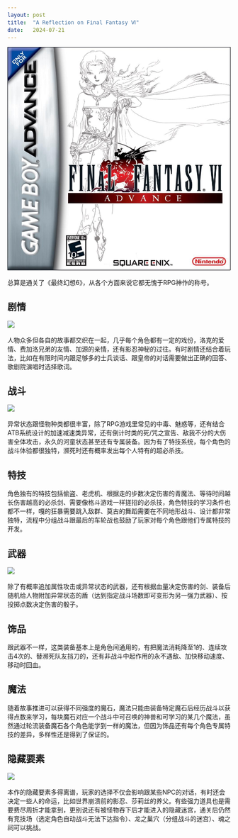 ```yaml
---
layout: post
title:  "A Reflection on Final Fantasy Ⅵ"
date:   2024-07-21
---
```

![](/assets/img/20240721-1.jpeg)

总算是通关了《最终幻想6》，从各个方面来说它都无愧于RPG神作的称号。

## 剧情

![](https://i.imgur.com/7TwqZRw.jpeg)

人物众多但各自的故事都交织在一起，几乎每个角色都有一定的戏份，洛克的爱情、费加洛兄弟的友情、加源的亲情，还有影忍神秘的过往。有时剧情还结合着玩法，比如在有限时间内跟足够多的士兵谈话、跟皇帝的对话需要做出正确的回答、歌剧院演唱时选择歌词。

## 战斗

![](https://i.imgur.com/s1QYdzF.jpeg)

异常状态跟怪物种类都很丰富，除了RPG游戏里常见的中毒、魅惑等，还有结合ATB系统设计的加速减速类异常，还有倒计时类的死/咒之宣告、敌我不分的大伤害全体攻击，永久的河童状态甚至还有专属装备。因为有了特技系统，每个角色的战斗体验都很独特，濒死时还有概率发出每个人特有的超必杀技。

## 特技

角色独有的特技包括偷盗、老虎机、根据走的步数决定伤害的青魔法、等待时间越长伤害越高的必杀剑、需要像格斗游戏一样搓招的必杀技，角色特技的学习条件也都不一样，嘎的狂暴需要跳入敌群、莫古的舞蹈需要在不同地形战斗、设计都非常独特，流程中分组战斗跟最后的车轮战也鼓励了玩家对每个角色跟他们专属特技的开发。

## 武器

![](https://i.imgur.com/4ixdKvl.jpeg)

除了有概率追加属性攻击或异常状态的武器，还有根据血量决定伤害的剑、装备后随机给人物附加异常状态的盾（达到指定战斗场数即可变形为另一强力武器）、按投掷点数决定伤害的骰子。

## 饰品

跟武器不一样，这类装备基本上是角色间通用的，有把魔法消耗降至1的、连续攻击4次的、替濒死队友挡刀的，还有非战斗中起作用的永不遇敌、加快移动速度、移动时回血。

## 魔法

随着故事推进可以获得不同强度的魔石，魔法只能由装备特定魔石后经历战斗以获得点数来学习，每块魔石对应一个战斗中可召唤的神兽和可学习的某几个魔法，虽然通过轮流装备魔石各个角色能学到一样的魔法，但因为饰品还有每个角色专属特技的差异，多样性还是得到了保证的。

## 隐藏要素

![](https://i.imgur.com/OhLnffW.png)

本作的隐藏要素多得离谱，玩家的选择不仅会影响跟某些NPC的对话，有时还会决定一些人的命运，比如世界崩溃前的影忍、莎莉丝的养父。有些强力道具也是需要费尽周折才能拿到，更别说还有被怪物吞下后才能进入的隐藏迷宫，通关后仍然有竞技场（选定角色自动战斗无法下达指令）、龙之巢穴（分组战斗的迷宫）、魂之祠可以挑战。
